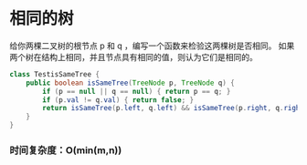 # 相同的树

给你两棵二叉树的根节点 p 和 q ，编写一个函数来检验这两棵树是否相同。
如果两个树在结构上相同，并且节点具有相同的值，则认为它们是相同的。

```java
class TestisSameTree {
    public boolean isSameTree(TreeNode p, TreeNode q) {
        if (p == null || q == null) { return p == q; }
        if (p.val != q.val) { return false; }
        return isSameTree(p.left, q.left) && isSameTree(p.right, q.right);
    }
}
```
### 时间复杂度：O(min(m,n))

